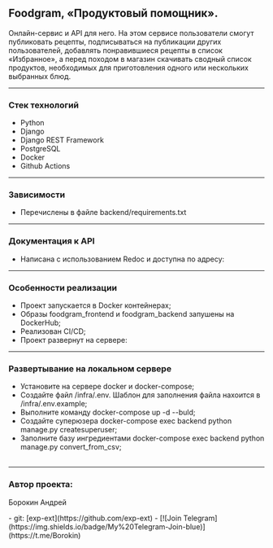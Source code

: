<h2>Foodgram, &laquo;Продуктовый помощник&raquo;.</h2>
<p>Онлайн-сервис и API для него. На этом сервисе пользователи смогут публиковать рецепты, подписываться на публикации других пользователей, добавлять понравившиеся рецепты в список &laquo;Избранное&raquo;, а перед походом в магазин скачивать сводный список продуктов, необходимых для приготовления одного или нескольких выбранных блюд.</p>
<hr />
<h3>Стек технологий</h3>
<ul>
<li>Python</li>
<li>Django</li>
<li>Django REST Framework</li>
<li>PostgreSQL</li>
<li>Docker</li>
<li>Github Actions</li>
</ul>
<hr />
<h3>Зависимости</h3>
<ul>
<li>Перечислены в файле backend/requirements.txt</li>
</ul>
<hr />
<h3>Документация к API</h3>
<ul>
<li>Написана с использованием Redoc и доступна по адресу:</li>
</ul>
<hr />
<h3>Особенности реализации</h3>
<ul>
<li>Проект запускается в Docker контейнерах;</li>
<li>Образы foodgram_frontend и foodgram_backend запушены на DockerHub;</li>
<li>Реализован CI/CD;</li>
<li>Проект развернут на сервере:</li>
</ul>
<hr />
<h3>Развертывание на локальном сервере</h3>
<ul>
<li>Установите на сервере docker и docker-compose;</li>
<li>Создайте файл /infra/.env. Шаблон для заполнения файла нахоится в /infra/.env.example;</li>
<li>Выполните команду docker-compose up -d --buld;</li>
<li>Создайте суперюзера docker-compose exec backend python manage.py createsuperuser;</li>
<li>Заполните базу ингредиентами docker-compose exec backend python manage.py convert_from_csv;<br /><br /></li>
</ul>
<hr />
<h3>Автор проекта:</h3>
<p>Борокин Андрей</p>
- git: [exp-ext](https://github.com/exp-ext)
- [![Join Telegram](https://img.shields.io/badge/My%20Telegram-Join-blue)](https://t.me/Borokin)